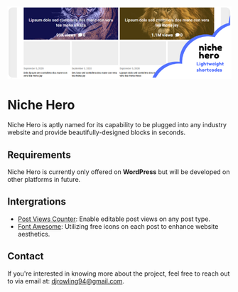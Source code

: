 ![Niche Hero](https://github.com/dallasrowling/niche-hero/blob/main/assets/images/niche-hero.png?raw=true)

# Niche Hero

Niche Hero is aptly named for its capability to be plugged into any industry website and provide beautifully-designed blocks in seconds. 

## Requirements

Niche Hero is currently only offered on **WordPress** but will be developed on other platforms in future.

## Intergrations

- [Post Views Counter](https://en-ca.wordpress.org/plugins/post-views-counter/): Enable editable post views on any post type.
- [Font Awesome](https://fontawesome.com/): Utilizing free icons on each post to enhance website aesthetics.

## Contact

If you're interested in knowing more about the project, feel free to reach out to via email at: [djrowling94@gmail.com](mailto:djrowling94@gmail.com).
